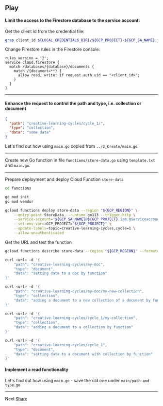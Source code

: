 ## Play

#### Limit the access to the Firestore database to the service account:

Get the client id from the credential file:
```bash
grep client_id ${LOCAL_CREDENTIALS_DIR}/${GCP_PROJECT}-${GCP_SA_NAME}.json
```

Change Firestore rules in the Firestore console:
```text
rules_version = '2';
service cloud.firestore {
  match /databases/{database}/documents {
    match /{document=**} {
      allow read, write: if request.auth.uid == "<client_id>";
    }
  }
}
```
---

#### Enhance the request to control the path and type, i.e. collection or document

```json
{
  "path": "creative-learning-cycles/cycle_1/",
  "type": "collection",
  "data": "some data"
}
```

Let's find out how using `main.go` copied from `../2_Create/main.go`.

---

Create new Go function in file `functions/store-data.go` using `template.txt` and `main.go`.

---

Prepare deployment and deploy Cloud Function `store-data`

```bash
cd functions

go mod init
go mod vendor
```

```bash
gcloud functions deploy store-data --region "${GCP_REGION}" \
    --entry-point StoreData --runtime go113 --trigger-http \
    --service-account="${GCP_SA_NAME}@${GCP_PROJECT}.iam.gserviceaccount.com" \
    --set-env-vars=GCP_PROJECT="${GCP_PROJECT}" \
    --update-labels=topic=creative-learning-cycles,cycle=1 \
    --allow-unauthenticated 
```

Get the URL and test the function

```bash
gcloud functions describe store-data --region "${GCP_REGION}" --format='value(httpsTrigger.url)'

curl <url> -d '{
    "path": "creative-learning-cycles/my-doc",
    "type": "document",
    "data": "setting data to a doc by function"
}'

curl <url> -d '{
    "path": "creative-learning-cycles/my-doc/my-new-collection",
    "type": "collection",
    "data": "adding a document to a new collection of a document by function"
}'

curl <url> -d '{
    "path": "creative-learning-cycles/cycle_1/my-collection",
    "type": "collection",
    "data": "adding a document to a collection by function"
}'

curl <url> -d '{
    "path": "creative-learning-cycles/cycle_1",
    "type": "document",
    "data": "setting data to a document with collection by function"
}'
```

#### Implement a read functionality


Let's find out how using `main.go` - save the old one under `main/path-and-type.go`

 
---

Next [Share](cycle_1/4_Share/README.md)